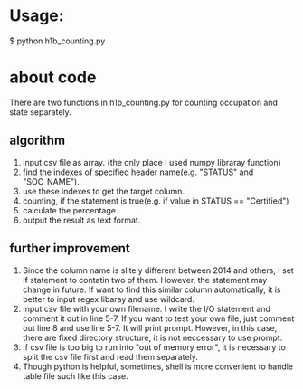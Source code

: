 # Usage:
$ python h1b_counting.py

# about code
There are two functions in h1b_counting.py for counting occupation and state separately.  

## algorithm
1. input csv file as array. (the only place I used numpy libraray function)
2. find the indexes of specified header name(e.g. "STATUS" and "SOC_NAME").
3. use these indexes to get the target column. 
4. counting, if the statement is true(e.g. if value in STATUS == "Certified")
5. calculate the percentage.
5. output the result as text format.

## further improvement 
1. Since the column name is slitely different between 2014 and others, I set if statement to contatin two of them. However, the statement may change in future. If want to find this similar column automatically, it is better to input regex libaray and use wildcard. 
2. Input csv file with your own filename. I write the I/O statement and comment it out in line 5-7. If you want to test your own file, just comment out line 8 and use line 5-7. It will print prompt. However, in this case, there are fixed directory structure, it is not neccessary to use prompt. 
3. If csv file is too big to run into "out of memory error", it is necessary to split the csv file first and read them separately.
4. Though python is helpful, sometimes, shell is more convenient to handle table file such like this case. 
